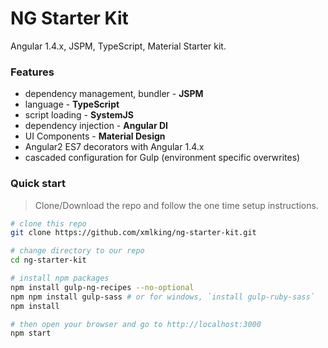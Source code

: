 # NG Starter Kit

Angular 1.4.x, JSPM,  TypeScript, Material Starter kit.

### Features 
* dependency management, bundler - **JSPM**
* language - **TypeScript**
* script loading - **SystemJS**
* dependency injection - **Angular DI**
* UI Components - **Material Design**
* Angular2 ES7 decorators with Angular 1.4.x
* cascaded configuration for Gulp (environment specific overwrites)


### Quick start
> Clone/Download the repo and follow the one time setup instructions.

```bash
# clone this repo
git clone https://github.com/xmlking/ng-starter-kit.git

# change directory to our repo
cd ng-starter-kit

# install npm packages
npm install gulp-ng-recipes --no-optional
npm npm install gulp-sass # or for windows, `install gulp-ruby-sass` 
npm install

# then open your browser and go to http://localhost:3000
npm start 
```